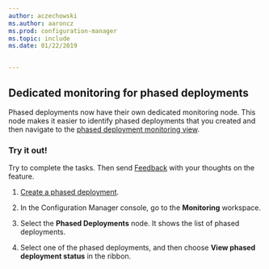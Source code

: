 ```yaml
---
author: aczechowski
ms.author: aaroncz
ms.prod: configuration-manager
ms.topic: include
ms.date: 01/22/2019


---
```


## <a name="bkmk_pod"></a> Dedicated monitoring for phased deployments
<!--3555949-->

Phased deployments now have their own dedicated monitoring node. This node makes it easier to identify phased deployments that you created and then navigate to the [phased deployment monitoring view](../../../../../osd/deploy-use/manage-monitor-phased-deployments.md#bkmk_monitor).


### Try it out!

Try to complete the tasks. Then send [Feedback](../../../../understand/product-feedback.md) with your thoughts on the feature.

1. [Create a phased deployment](../../../../../osd/deploy-use/create-phased-deployment-for-task-sequence.md).  

2. In the Configuration Manager console, go to the **Monitoring** workspace.  

3. Select the **Phased Deployments** node. It shows the list of phased deployments.  

4. Select one of the phased deployments, and then choose **View phased deployment status** in the ribbon. 

